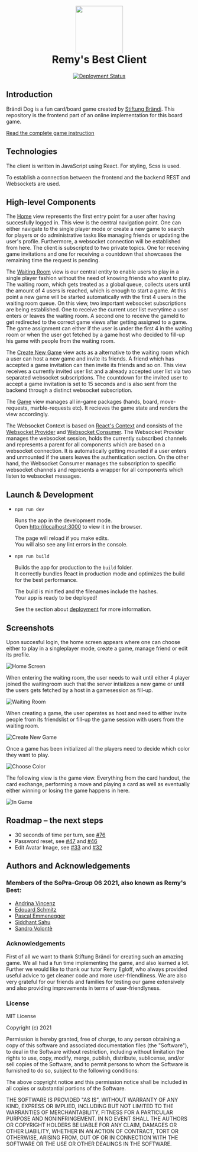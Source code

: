 <h1 align="center">
  <br>
   <img src="./src/img/dog-x-remys.png" width="auto" height="128">
  <br>
  Remy's Best Client
  <br>
</h1>
<p align="center">
  <a href="https://github.com/sopra-fs21-group-06/remys-best-client/actions">
    <img src="https://github.com/sopra-fs21-group-06/remys-best-client/workflows/Deploy%20Project/badge.svg"
         alt="Deployment Status">
  </a>
</p>

## Introduction

Brändi Dog is a fun card/board game created by [Stiftung Brändi](https://www.braendi.ch/). This repository is the frontend part of an online implementation for this board game.

[Read the complete game instruction](https://www.connexxion24.com/downloads/anleitungen-braendi-dog/Spielregeln-braendi-dog-englisch.pdf)

## Technologies

The client is written in JavaScript using React. For styling, Scss is used.

To establish a connection between the frontend and the backend REST and Websockets are used.

## High-level Components

The [Home](src/views/auth/Home.js) view represents the first entry point for a user after having succesfully logged in. This view is the central navigation point. One can either navigate to the single player mode or create a new game to search for players or do administrative tasks like managing friends or updating the user's profile. Furthermore, a websocket connection will be established from here. The client is subscripted to two private topics. One for receiving game invitations and one for receiving a countdown that showcases the remaining time the request is pending.

The [Waiting Room](src/views/auth/WaitingRoom.js) view is our central entity to enable users to play in a single player fashion without the need of knowing friends who want to play. The waiting room, which gets treated as a global queue, collects users until the amount of 4 users is reached, which is enough to start a game. At this point a new game will be started automatically with the first 4 users in the waiting room queue. On this view, two important websocket subscriptions are being established. One to receive the current user list everytime a user enters or leaves the waiting room. A second one to receive the gameId to get redirected to the correct game views after getting assigned to a game. The game assignment can either if the user is under the first 4 in the waiting room or when the user got fetched by a game host who decided to fill-up his game with people from the waiting room.

The [Create New Game](src/views/auth/CreateNewGame.js) view acts as a alternative to the waiting room which a user can host a new game and invite its friends. A friend which has accepted a game invitation can then invite its friends and so on. This view receives a currently invited user list and a already accepted user list via two separated websocket subscriptions. The countdown for the invited user to accept a game invitation is set to 15 seconds and is also sent from the backend through a distinct websocket subscription.

The [Game](src/views/auth/Game.js) view manages all in-game packages (hands, board, move-requests, marble-requests etc). It recieves the game state and renders the view accordingly. 

The Websocket Context is based on [React's Context](https://reactjs.org/docs/context.html) and consists of the [Websocket Provider](src/components/context/WebsocketProvider.js) and [Websocket Consumer](src/components/context/WebsocketConsumer.js). The Websocket Provider manages the websocket session, holds the currently subscribed channels and represents a parent for all components which are based on a websocket connection. It is automatically getting mounted if a user enters and unmounted if the users leaves the authentication section. On the other hand, the Websocket Consumer manages the subscription to specific websocket channels and represents a wrapper for all components which listen to websocket messages.

## Launch & Development

* `npm run dev`

  Runs the app in the development mode.<br />
  Open [http://localhost:3000](http://localhost:3000) to view it in the browser.

  The page will reload if you make edits.<br />
  You will also see any lint errors in the console.

* `npm run build`

  Builds the app for production to the `build` folder.<br />
  It correctly bundles React in production mode and optimizes the build for the best performance.

  The build is minified and the filenames include the hashes.<br />
  Your app is ready to be deployed!

  See the section about [deployment](https://facebook.github.io/create-react-app/docs/deployment) for more information.

## Screenshots

Upon succesful login, the home screen appears where one can choose either to play in a singleplayer mode, create a game, manage friend or edit its profile.

![Home Screen](src/img/ReadMeScreenShots/Home-Screen.PNG)

When entering the waiting room, the user needs to wait until either 4 player joined the waitingroom such that the server intializes a new game or until the users gets fetched by a host in a gamesession as fill-up. 

![Waiting Room](src/img/ReadMeScreenShots/Waiting-Room.PNG)

When creating a game, the user operates as host and need to either invite people from its friendslist or fill-up the game session with users from the waiting room.

![Create New Game](src/img/ReadMeScreenShots/Create_Game-Screen.PNG)

Once a game has been initialized all the players need to decide which color they want to play.

![Choose Color](src/img/ReadMeScreenShots/Choose-Color-Screen.PNG)

The following view is the game view. Everything from the card handout, the card exchange, performing a move and playing a card as well as eventually either winning or losing the game happens in here.

![In Game](src/img/ReadMeScreenShots/Game-Screen.PNG)

## Roadmap – the next steps

- 30 seconds of time per turn, see [#76](https://github.com/sopra-fs21-group-06/remys-best-client/issues/76)
- Password reset, see [#47](https://github.com/sopra-fs21-group-06/remys-best-client/issues/47) and [#46](https://github.com/sopra-fs21-group-06/remys-best-client/issues/46)
- Edit Avatar Image, see [#33](https://github.com/sopra-fs21-group-06/remys-best-client/issues/33) and [#32](https://github.com/sopra-fs21-group-06/remys-best-client/issues/32)

## Authors and Acknowledgements

### Members of the SoPra-Group 06 2021, also known as Remy's Best:

- [Andrina Vincenz](https://github.com/AndrinaVincenz)
- [Edouard Schmitz](https://github.com/edischmitz)
- [Pascal Emmenegger](https://github.com/pemmenegger)
- [Siddhant Sahu](https://github.com/iamsiddhantsahu)
- [Sandro Volontè](https://github.com/SandroVolonte)

### Acknowledgements

First of all we want to thank Stiftung Brändi for creating such an amazing game. We all had a fun time implementing the game, and also learned a lot.
Further we would like to thank our tutor Remy Egloff, who always provided useful advice to get cleaner code and more user-friendliness. We are also very grateful for our friends and families for testing our game extensively and also providing improvements in terms of user-friendlyness.

### License

MIT License

Copyright (c) 2021

Permission is hereby granted, free of charge, to any person obtaining a copy
of this software and associated documentation files (the "Software"), to deal
in the Software without restriction, including without limitation the rights
to use, copy, modify, merge, publish, distribute, sublicense, and/or sell
copies of the Software, and to permit persons to whom the Software is
furnished to do so, subject to the following conditions:

The above copyright notice and this permission notice shall be included in all
copies or substantial portions of the Software.

THE SOFTWARE IS PROVIDED "AS IS", WITHOUT WARRANTY OF ANY KIND, EXPRESS OR
IMPLIED, INCLUDING BUT NOT LIMITED TO THE WARRANTIES OF MERCHANTABILITY,
FITNESS FOR A PARTICULAR PURPOSE AND NONINFRINGEMENT. IN NO EVENT SHALL THE
AUTHORS OR COPYRIGHT HOLDERS BE LIABLE FOR ANY CLAIM, DAMAGES OR OTHER
LIABILITY, WHETHER IN AN ACTION OF CONTRACT, TORT OR OTHERWISE, ARISING FROM,
OUT OF OR IN CONNECTION WITH THE SOFTWARE OR THE USE OR OTHER DEALINGS IN THE
SOFTWARE.
